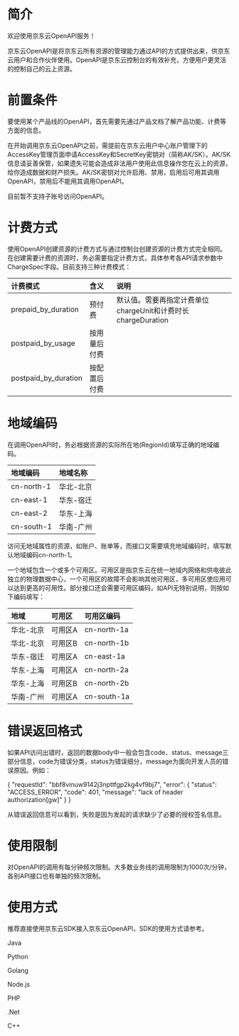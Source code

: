 
# 简介 #

欢迎使用京东云OpenAPI服务！

京东云OpenAPI是将京东云所有资源的管理能力通过API的方式提供出来，供京东云用户和合作伙伴使用。OpenAPI是京东云控制台的有效补充，方便用户更灵活的控制自己的云上资源。



# 前置条件 #


要使用某个产品线的OpenAPI，首先需要先通过产品文档了解产品功能、计费等方面的信息。

在开始调用京东云OpenAPI之前，需提前在京东云用户中心账户管理下的AccessKey管理页面申请AccessKey和SecretKey密钥对（简称AK/SK）。AK/SK信息请妥善保管，如果遗失可能会造成非法用户使用此信息操作您在云上的资源，给你造成数据和财产损失。AK/SK密钥对允许启用、禁用，启用后可用其调用OpenAPI，禁用后不能用其调用OpenAPI。

目前暂不支持子账号访问OpenAPI。 

 

# 计费方式 #

使用OpenAPI创建资源的计费方式与通过控制台创建资源的计费方式完全相同。在创建需要计费的资源时，务必需要指定计费方式，具体参考各API请求参数中ChargeSpec字段。目前支持三种计费模式：

计费模式|含义|说明
:---|:---|:---
prepaid_by_duration | 预付费 | 默认值。需要再指定计费单位chargeUnit和计费时长chargeDuration
postpaid_by_usage | 按用量后付费 | 
postpaid_by_duration | 按配置后付费 |            


 

# 地域编码 #

在调用OpenAPI时，务必根据资源的实际所在地(RegionId)填写正确的地域编码。

地域编码|地域名称
:---|:---
cn-north-1 | 华北-北京 
cn-east-1 | 华东-宿迁 
cn-east-2 | 华东-上海 
cn-south-1 | 华南-广州  
                         


访问无地域属性的资源，如账户、账单等，而接口又需要填充地域编码时，填写默认地域编码cn-north-1。

一个地域包含一个或多个可用区。可用区是指京东云在统一地域内网络和供电彼此独立的物理数据中心，一个可用区的故障不会影响其他可用区，多可用区使应用可以达到更高的可用性。部分接口还会需要可用区编码，如API无特别说明，则按如下编码填写：

地域|可用区|可用区编码
:---|:---|:---
华北-北京 | 可用区A | cn-north-1a 
华北-北京 | 可用区B | cn-north-1b  
华东-宿迁 | 可用区A | cn-east-1a 
华东-上海 | 可用区A | cn-north-2a  
华东-上海 | 可用区B | cn-north-2b 
华南-广州 | 可用区A | cn-south-1a  
   



# 错误返回格式 #

如果API访问出错时，返回的数据body中一般会包含code、status、message三部分信息，code为错误分类，status为错误细分，message为面向开发人员的错误原因。例如：

{
    "requestId": "bbf8vinuw9142j3npttfgp2kg4vf9bj7", 
    "error": {
        "status": "ACCESS_ERROR", 
        "code": 401, 
        "message": "lack of header authorization[gw]"
    }
}


从错误返回信息可以看到，失败是因为发起的请求缺少了必要的授权签名信息。




# 使用限制 #

对OpenAPI的调用有每分钟频次限制。大多数业务线的调用限制为1000次/分钟，各别API接口也有单独的频次限制。

 

# 使用方式 #

推荐直接使用京东云SDK接入京东云OpenAPI，SDK的使用方式请参考。

Java

Python

Golang

Node.js

PHP

.Net

C++

